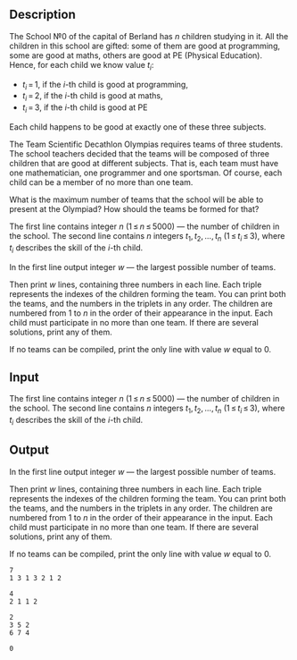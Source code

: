 ## Description

<div><p>The School №0 of the capital of Berland has <span class="tex-span"><i>n</i></span> children studying in it. All the children in this school are gifted: some of them are good at programming, some are good at maths, others are good at PE (Physical Education). Hence, for each child we know value <span class="tex-span"><i>t</i><sub class="lower-index"><i>i</i></sub></span>:</p><ul> <li> <span class="tex-span"><i>t</i><sub class="lower-index"><i>i</i></sub> = 1</span>, if the <span class="tex-span"><i>i</i></span>-th child is good at programming, </li><li> <span class="tex-span"><i>t</i><sub class="lower-index"><i>i</i></sub> = 2</span>, if the <span class="tex-span"><i>i</i></span>-th child is good at maths, </li><li> <span class="tex-span"><i>t</i><sub class="lower-index"><i>i</i></sub> = 3</span>, if the <span class="tex-span"><i>i</i></span>-th child is good at PE </li></ul><p>Each child happens to be good at exactly one of these three subjects.</p><p>The Team Scientific Decathlon Olympias requires teams of three students. The school teachers decided that the teams will be composed of three children that are good at different subjects. That is, each team must have one mathematician, one programmer and one sportsman. Of course, each child can be a member of no more than one team.</p><p>What is the maximum number of teams that the school will be able to present at the Olympiad? How should the teams be formed for that?</p></div><div class="input-specification"><p>The first line contains integer <span class="tex-span"><i>n</i></span> (<span class="tex-span">1 ≤ <i>n</i> ≤ 5000</span>) — the number of children in the school. The second line contains <span class="tex-span"><i>n</i></span> integers <span class="tex-span"><i>t</i><sub class="lower-index">1</sub>, <i>t</i><sub class="lower-index">2</sub>, ..., <i>t</i><sub class="lower-index"><i>n</i></sub></span> (<span class="tex-span">1 ≤ <i>t</i><sub class="lower-index"><i>i</i></sub> ≤ 3</span>), where <span class="tex-span"><i>t</i><sub class="lower-index"><i>i</i></sub></span> describes the skill of the <span class="tex-span"><i>i</i></span>-th child.</p></div><div class="output-specification"><p>In the first line output integer <span class="tex-span"><i>w</i></span> — the largest possible number of teams. </p><p>Then print <span class="tex-span"><i>w</i></span> lines, containing three numbers in each line. Each triple represents the indexes of the children forming the team. You can print both the teams, and the numbers in the triplets in any order. The children are numbered from <span class="tex-span">1</span> to <span class="tex-span"><i>n</i></span> in the order of their appearance in the input. Each child must participate in no more than one team. If there are several solutions, print any of them.</p><p>If no teams can be compiled, print the only line with value <span class="tex-span"><i>w</i></span> equal to 0.</p></div>

## Input

<p>The first line contains integer <span class="tex-span"><i>n</i></span> (<span class="tex-span">1 ≤ <i>n</i> ≤ 5000</span>) — the number of children in the school. The second line contains <span class="tex-span"><i>n</i></span> integers <span class="tex-span"><i>t</i><sub class="lower-index">1</sub>, <i>t</i><sub class="lower-index">2</sub>, ..., <i>t</i><sub class="lower-index"><i>n</i></sub></span> (<span class="tex-span">1 ≤ <i>t</i><sub class="lower-index"><i>i</i></sub> ≤ 3</span>), where <span class="tex-span"><i>t</i><sub class="lower-index"><i>i</i></sub></span> describes the skill of the <span class="tex-span"><i>i</i></span>-th child.</p>

## Output

<p>In the first line output integer <span class="tex-span"><i>w</i></span> — the largest possible number of teams. </p><p>Then print <span class="tex-span"><i>w</i></span> lines, containing three numbers in each line. Each triple represents the indexes of the children forming the team. You can print both the teams, and the numbers in the triplets in any order. The children are numbered from <span class="tex-span">1</span> to <span class="tex-span"><i>n</i></span> in the order of their appearance in the input. Each child must participate in no more than one team. If there are several solutions, print any of them.</p><p>If no teams can be compiled, print the only line with value <span class="tex-span"><i>w</i></span> equal to 0.</p>





```input1
7
1 3 1 3 2 1 2

```




```input2
4
2 1 1 2

```




```output1
2
3 5 2
6 7 4

```




```output2
0

```


